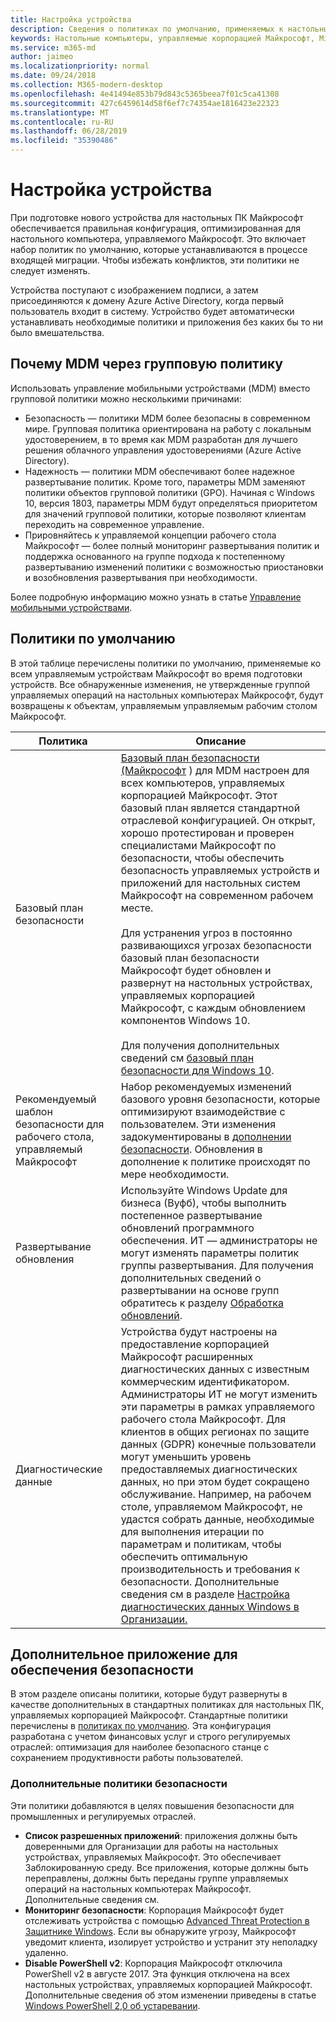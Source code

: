 ```yaml
---
title: Настройка устройства
description: Сведения о политиках по умолчанию, применяемых к настольным устройствам, управляемым Майкрософт.
keywords: Настольные компьютеры, управляемые корпорацией Майкрософт, Microsoft 365, служба, документация
ms.service: m365-md
author: jaimeo
ms.localizationpriority: normal
ms.date: 09/24/2018
ms.collection: M365-modern-desktop
ms.openlocfilehash: 4e41494e853b79d843c5365beea7f01c5ca41308
ms.sourcegitcommit: 427c6459614d58f6ef7c74354ae1816423e22323
ms.translationtype: MT
ms.contentlocale: ru-RU
ms.lasthandoff: 06/28/2019
ms.locfileid: "35390486"
---
```

# <a name="device-configuration"></a>Настройка устройства


<!--This topic is the target for a "Learn more" link in the Enterprise Agreement (aka.ms/dev-config); do not delete.-->

<!-- Device configuration and Security Addendum-->

При подготовке нового устройства для настольных ПК Майкрософт обеспечивается правильная конфигурация, оптимизированная для настольного компьютера, управляемого Майкрософт. Это включает набор политик по умолчанию, которые устанавливаются в процессе входящей миграции. Чтобы избежать конфликтов, эти политики не следует изменять. 

Устройства поступают с изображением подписи, а затем присоединяются к домену Azure Active Directory, когда первый пользователь входит в систему. Устройство будет автоматически устанавливать необходимые политики и приложения без каких бы то ни было вмешательства.

## <a name="why-mdm-over-group-policy"></a>Почему MDM через групповую политику

Использовать управление мобильными устройствами (MDM) вместо групповой политики можно несколькими причинами:

- Безопасность — политики MDM более безопасны в современном мире. Групповая политика ориентирована на работу с локальным удостоверением, в то время как MDM разработан для лучшего решения облачного управления удостоверениями (Azure Active Directory).
- Надежность — политики MDM обеспечивают более надежное развертывание политик. Кроме того, параметры MDM заменяют политики объектов групповой политики (GPO). Начиная с Windows 10, версия 1803, параметры MDM будут определяться приоритетом для значений групповой политики, которые позволяют клиентам переходить на современное управление. 
- Прировняйтесь к управляемой концепции рабочего стола Майкрософт — более полный мониторинг развертывания политик и поддержка основанного на группе подхода к постепенному развертыванию изменений политики с возможностью приостановки и возобновления развертывания при необходимости.

Более подробную информацию можно узнать в статье [Управление мобильными устройствами](https://docs.microsoft.com/windows/client-management/mdm/). 

## <a name="default-policies"></a>Политики по умолчанию

В этой таблице перечислены политики по умолчанию, применяемые ко всем управляемым устройствам Майкрософт во время подготовки устройств. Все обнаруженные изменения, не утвержденные группой управляемых операций на настольных компьютерах Майкрософт, будут возвращены к объектам, управляемым управляемым рабочим столом Майкрософт.

Политика | Описание
--- | ---
Базовый план безопасности | [Базовый план безопасности (Майкрософт](https://docs.microsoft.com/windows/device-security/windows-security-baselines) ) для MDM настроен для всех компьютеров, управляемых корпорацией Майкрософт. Этот базовый план является стандартной отраслевой конфигурацией. Он открыт, хорошо протестирован и проверен специалистами Майкрософт по безопасности, чтобы обеспечить безопасность управляемых устройств и приложений для настольных систем Майкрософт на современном рабочем месте. <br><br>Для устранения угроз в постоянно развивающихся угрозах безопасности базовый план безопасности Майкрософт будет обновлен и развернут на настольных устройствах, управляемых корпорацией Майкрософт, с каждым обновлением компонентов Windows 10.<br><br>Для получения дополнительных сведений см [базовый план безопасности для Windows 10](https://blogs.technet.microsoft.com/secguide/2017/10/18/security-baseline-for-windows-10-fall-creators-update-v1709-final/).
Рекомендуемый шаблон безопасности для рабочего стола, управляемый Майкрософт | Набор рекомендуемых изменений базового уровня безопасности, которые оптимизируют взаимодействие с пользователем.  Эти изменения задокументированы в [дополнении безопасности](#security-addendum). Обновления в дополнение к политике происходят по мере необходимости.  
Развертывание обновления | Используйте Windows Update для бизнеса (Вуфб), чтобы выполнить постепенное развертывание обновлений программного обеспечения. ИТ — администраторы не могут изменять параметры политик группы развертывания. Для получения дополнительных сведений о развертывании на основе групп обратитесь к разделу [Обработка обновлений](../working-with-managed-desktop/updates.md).
Диагностические данные | Устройства будут настроены на предоставление корпорацией Майкрософт расширенных диагностических данных с известным коммерческим идентификатором. Администраторы ИТ не могут изменить эти параметры в рамках управляемого рабочего стола Майкрософт. Для клиентов в общих регионах по защите данных (GDPR) конечные пользователи могут уменьшить уровень предоставляемых диагностических данных, но при этом будет сокращено обслуживание. Например, на рабочем столе, управляемом Майкрософт, не удастся собрать данные, необходимые для выполнения итерации по параметрам и политикам, чтобы обеспечить оптимальную производительность и требования к безопасности. Дополнительные сведения см в разделе [Настройка диагностических данных Windows в Организации.](https://docs.microsoft.com/windows/privacy/configure-windows-diagnostic-data-in-your-organization#enhanced-level)

 ## <a name="security-addendum"></a>Дополнительное приложение для обеспечения безопасности

 В этом разделе описаны политики, которые будут развернуты в качестве дополнительных в стандартных политиках для настольных ПК, управляемых корпорацией Майкрософт. Стандартные политики перечислены в [политиках по умолчанию](#default-policies). Эта конфигурация разработана с учетом финансовых услуг и строго регулируемых отраслей: оптимизация для наиболее безопасного станце с сохранением продуктивности работы пользователей.

 ### <a name="additional-security-policies"></a>Дополнительные политики безопасности

 Эти политики добавляются в целях повышения безопасности для промышленных и регулируемых отраслей. 
 - **Список разрешенных приложений**: приложения должны быть доверенными для Организации для работы на настольных устройствах, управляемых Майкрософт. Это обеспечивает Заблокированную среду. Все приложения, которые должны быть переправлены, должны быть переданы группе управляемых операций на настольных компьютерах Майкрософт. Дополнительные сведения см. [](https://docs.microsoft.com/windows/device-security/device-guard/device-guard-deployment-guide)
 - **Мониторинг безопасности**: Корпорация Майкрософт будет отслеживать устройства с помощью [Advanced Threat Protection в Защитнике Windows](https://docs.microsoft.com/windows/security/threat-protection/windows-defender-atp/windows-defender-advanced-threat-protection). Если вы обнаружите угрозу, Майкрософт уведомит клиента, изолирует устройство и устранит эту неполадку удаленно. 
 - **Disable PowerShell v2**: Корпорация Майкрософт отключила PowerShell v2 в августе 2017. Эта функция отключена на всех настольных устройствах, управляемых корпорацией Майкрософт. Дополнительные сведения об этом изменении приведены в статье [Windows PowerShell 2,0 об устаревании](https://devblogs.microsoft.com/powershell/windows-powershell-2-0-deprecation/).
